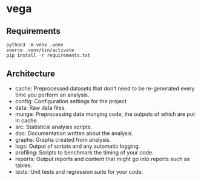 # vega

## Requirements

```
python3 -m venv .venv
source .venv/bin/activate
pip install -r requirements.txt
```

## Architecture 

- cache: Preprocessed datasets that don’t need to be re-generated every time you perform an analysis.
- config: Configuration settings for the project
- data: Raw data files.
- munge: Preprocessing data munging code, the outputs of which are put in cache.
- src: Statistical analysis scripts.
- doc: Documentation written about the analysis.
- graphs: Graphs created from analysis.
- logs: Output of scripts and any automatic logging.
- profiling: Scripts to benchmark the timing of your code.
- reports: Output reports and content that might go into reports such as tables.
- tests: Unit tests and regression suite for your code.
